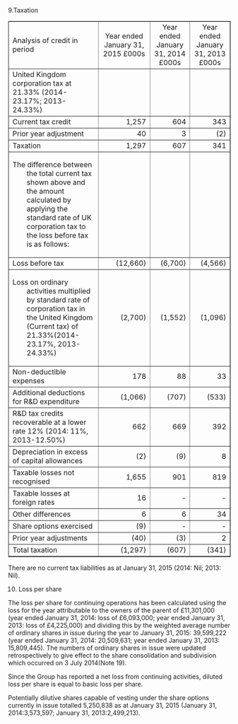 9.Taxation

<table border="1" cellspacing="0" cellpadding="6" align="center">
<tbody>
<tr>
<td>Analysis of credit in period</td>
<td style="text-align: center;">Year ended January 31,
<div>2015&nbsp;&pound;000s</div>
</td>
<td style="text-align: center;">Year ended January 31, 2014 &pound;000s</td>
<td style="text-align: center;">Year ended January 31, 2013 &pound;000s</td>
</tr>
<tr>
<td>United Kingdom corporation tax at 21.33% (2014-23.17%; 2013-24.33%)</td>
<td style="text-align: right;">&nbsp;</td>
<td style="text-align: right;">&nbsp;</td>
<td style="text-align: right;">&nbsp;</td>
</tr>
<tr>
<td>Current tax credit</td>
<td style="text-align: right;">1,257</td>
<td style="text-align: right;">604</td>
<td style="text-align: right;">343</td>
</tr>
<tr>
<td>Prior year adjustment</td>
<td style="text-align: right;">40</td>
<td style="text-align: right;">3</td>
<td style="text-align: right;">(2)</td>
</tr>
<tr>
<td>Taxation</td>
<td style="text-align: right;">1,297</td>
<td style="text-align: right;">607</td>
<td style="text-align: right;">341</td>
</tr>
<tr>
<td>
<p style="text-indent: -2em; padding-left: 2em;">The difference between the total current tax shown above and the amount calculated by applying the standard rate of UK corporation tax to the loss before tax is as follows:</p>
</td>
<td style="text-align: right;">&nbsp;</td>
<td style="text-align: right;">&nbsp;</td>
<td style="text-align: right;">&nbsp;</td>
</tr>
<tr>
<td>Loss before tax</td>
<td style="text-align: right;">(12,660)</td>
<td style="text-align: right;">(6,700)</td>
<td style="text-align: right;">(4,566)</td>
</tr>
<tr>
<td>
<p style="text-indent: -2em; padding-left: 2em;">Loss on ordinary activities multiplied by standard rate of corporation tax in the United Kingdom (Current tax) of 21.33%(2014-23.17%, 2013-24.33%)</p>
</td>
<td style="text-align: right;">(2,700)</td>
<td style="text-align: right;">(1,552)</td>
<td style="text-align: right;">(1,096)</td>
</tr>
<tr>
<td>Non-deductible expenses</td>
<td style="text-align: right;">178</td>
<td style="text-align: right;">88</td>
<td style="text-align: right;">33</td>
</tr>
<tr>
<td>Additional deductions for R&amp;D expenditure</td>
<td style="text-align: right;">(1,066)</td>
<td style="text-align: right;">(707)</td>
<td style="text-align: right;">(533)</td>
</tr>
<tr>
<td>
<div>R&amp;D tax credits recoverable at a lower rate 12% (2014: 11%, 2013-12.50%)</div>
</td>
<td style="text-align: right;">662</td>
<td style="text-align: right;">669</td>
<td style="text-align: right;">392</td>
</tr>
<tr>
<td>Depreciation in excess of capital allowances</td>
<td style="text-align: right;">(2)</td>
<td style="text-align: right;">(9)</td>
<td style="text-align: right;">8</td>
</tr>
<tr>
<td>Taxable losses not recognised</td>
<td style="text-align: right;">1,655</td>
<td style="text-align: right;">901</td>
<td style="text-align: right;">819</td>
</tr>
<tr>
<td>Taxable losses at foreign rates</td>
<td style="text-align: right;">16</td>
<td style="text-align: right;">-</td>
<td style="text-align: right;">-</td>
</tr>
<tr>
<td>Other differences</td>
<td style="text-align: right;">6</td>
<td style="text-align: right;">6</td>
<td style="text-align: right;">34</td>
</tr>
<tr>
<td>Share options exercised</td>
<td style="text-align: right;">(9)</td>
<td style="text-align: right;">-</td>
<td style="text-align: right;">-</td>
</tr>
<tr>
<td>Prior year adjustments</td>
<td style="text-align: right;">(40)</td>
<td style="text-align: right;">(3)</td>
<td style="text-align: right;">2</td>
</tr>
<tr>
<td>Total taxation</td>
<td style="text-align: right;">(1,297)</td>
<td style="text-align: right;">(607)</td>
<td style="text-align: right;">(341)</td>
</tr>
</tbody>
</table>

There are no current tax liabilities as at January 31, 2015 (2014: Nil; 2013: Nil).

10. Loss per share

The loss per share for continuing operations has been calculated using the loss for the year attributable to the owners of the parent of £11,301,000 (year ended January 31, 2014: loss of £6,093,000; year ended January 31, 2013: loss of £4,225,000) and dividing this by the weighted average number of ordinary shares in issue during the year to January 31, 2015: 39,599,222 (year ended January 31, 2014: 20,509,631; year ended January 31, 2013: 15,809,445). The numbers of ordinary shares in issue were updated retrospectively to give effect to the share consolidation and subdivision which occurred on 3 July 2014(Note 19).

Since the Group has reported a net loss from continuing activities, diluted loss per share is equal to basic loss per share.

Potentially dilutive shares capable of vesting under the share options currently in issue totalled 5,250,838 as at January 31, 2015 (January 31, 2014:3,573,597; January 31, 2013:2,499,213).


